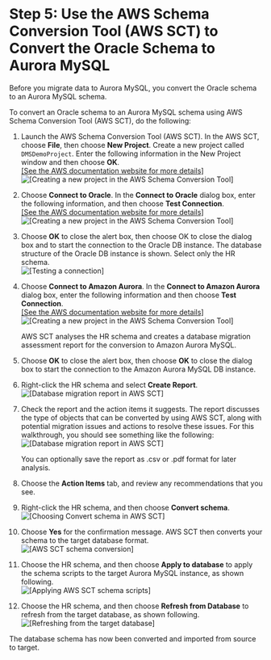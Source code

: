 # Step 5: Use the AWS Schema Conversion Tool \(AWS SCT\) to Convert the Oracle Schema to Aurora MySQL<a name="chap-rdsoracle2aurora.steps.convertschema"></a>

Before you migrate data to Aurora MySQL, you convert the Oracle schema to an Aurora MySQL schema\.

To convert an Oracle schema to an Aurora MySQL schema using AWS Schema Conversion Tool \(AWS SCT\), do the following:

1. Launch the AWS Schema Conversion Tool \(AWS SCT\)\. In the AWS SCT, choose **File**, then choose **New Project**\. Create a new project called `DMSDemoProject`\. Enter the following information in the New Project window and then choose **OK**\.    
[\[See the AWS documentation website for more details\]](http://docs.aws.amazon.com/dms/latest/sbs/chap-rdsoracle2aurora.steps.convertschema.html)  
![\[Creating a new project in the AWS Schema Conversion Tool\]](http://docs.aws.amazon.com/dms/latest/sbs/images/sbs-rdsor2aurora10.9.png)

1. Choose **Connect to Oracle**\. In the **Connect to Oracle** dialog box, enter the following information, and then choose **Test Connection**\.    
[\[See the AWS documentation website for more details\]](http://docs.aws.amazon.com/dms/latest/sbs/chap-rdsoracle2aurora.steps.convertschema.html)  
![\[Creating a new project in the AWS Schema Conversion Tool\]](http://docs.aws.amazon.com/dms/latest/sbs/images/sbs-rdsor2aurora11.png)

1. Choose **OK** to close the alert box, then choose OK to close the dialog box and to start the connection to the Oracle DB instance\. The database structure of the Oracle DB instance is shown\. Select only the HR schema\.  
![\[Testing a connection\]](http://docs.aws.amazon.com/dms/latest/sbs/images/sbs-rdsor2aurora12.png)

1. Choose **Connect to Amazon Aurora**\. In the **Connect to Amazon Aurora** dialog box, enter the following information and then choose **Test Connection**\.    
[\[See the AWS documentation website for more details\]](http://docs.aws.amazon.com/dms/latest/sbs/chap-rdsoracle2aurora.steps.convertschema.html)  
![\[Creating a new project in the AWS Schema Conversion Tool\]](http://docs.aws.amazon.com/dms/latest/sbs/images/sbs-rdsor2aurora12.5.png)

   AWS SCT analyses the HR schema and creates a database migration assessment report for the conversion to Amazon Aurora MySQL\.

1. Choose **OK** to close the alert box, then choose **OK** to close the dialog box to start the connection to the Amazon Aurora MySQL DB instance\.

1. Right\-click the HR schema and select **Create Report**\.  
![\[Database migration report in AWS SCT\]](http://docs.aws.amazon.com/dms/latest/sbs/images/sbs-rdsor2aurora12.7.png)

1. Check the report and the action items it suggests\. The report discusses the type of objects that can be converted by using AWS SCT, along with potential migration issues and actions to resolve these issues\. For this walkthrough, you should see something like the following:  
![\[Database migration report in AWS SCT\]](http://docs.aws.amazon.com/dms/latest/sbs/images/sbs-rdsor2aurora13.png)

   You can optionally save the report as \.csv or \.pdf format for later analysis\.

1. Choose the **Action Items** tab, and review any recommendations that you see\.

1. Right\-click the HR schema, and then choose **Convert schema**\.  
![\[Choosing Convert schema in AWS SCT\]](http://docs.aws.amazon.com/dms/latest/sbs/images/sbs-rdsor2aurora16.png)

1. Choose **Yes** for the confirmation message\. AWS SCT then converts your schema to the target database format\.  
![\[AWS SCT schema conversion\]](http://docs.aws.amazon.com/dms/latest/sbs/images/sbs-rdsor2aurora17.png)

1. Choose the HR schema, and then choose **Apply to database** to apply the schema scripts to the target Aurora MySQL instance, as shown following\.  
![\[Applying AWS SCT schema scripts\]](http://docs.aws.amazon.com/dms/latest/sbs/images/sbs-rdsor2aurora18.png)

1. Choose the HR schema, and then choose **Refresh from Database** to refresh from the target database, as shown following\.  
![\[Refreshing from the target database\]](http://docs.aws.amazon.com/dms/latest/sbs/images/sbs-rdsor2aurora19.png)

The database schema has now been converted and imported from source to target\.